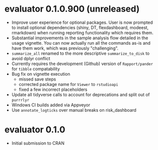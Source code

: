 # evaluator 0.1.0.900 (unreleased)

* Improve user experience for optional packages. User is now prompted to install optional dependencies (shiny, DT, flexdashboard, modeest, rmarkdown) when running reporting functionality which requires them.
* Substantial improvements in the sample analysis flow detailed in the usage vignette. You can now actually run all the commands as-is and have them work, which was previously "challenging".
* `summarize_all` renamed to the more descriptive `summarize_to_disk` to avoid dplyr conflict
* Currently requires the development (Github) version of `Rapport/pander` for `tibble` compatability
* Bug fix on vignette execution
  * missed save steps
  * corrected package name for `Viewer` to `rstudioapi` 
  * fixed a few incorrect placeholders
* Update all tidyverse calls to account for deprecations and split out of `purrrlyr`
* Windows CI builds added via Appveyor
* Use `annotate_logticks` over manual breaks on risk_dashboard

# evaluator 0.1.0

* Initial submission to CRAN
